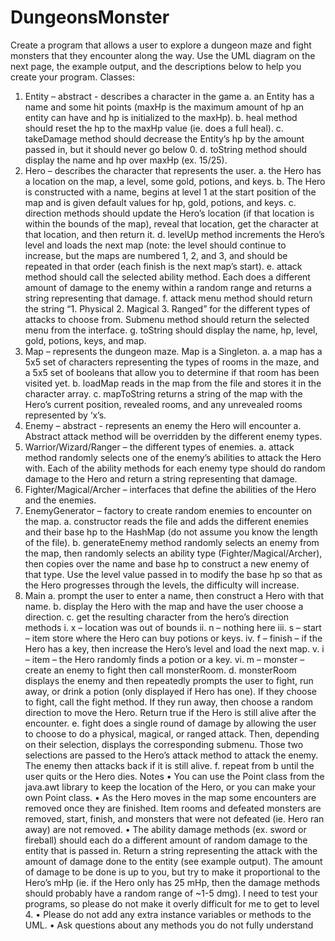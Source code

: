 # DungeonsMonster

Create a program that allows a user to explore a dungeon maze and fight monsters that they 
encounter along the way. Use the UML diagram on the next page, the example output, and the 
descriptions below to help you create your program.
Classes:
1. Entity – abstract - describes a character in the game
a. an Entity has a name and some hit points (maxHp is the maximum amount of hp an 
entity can have and hp is initialized to the maxHp).
b. heal method should reset the hp to the maxHp value (ie. does a full heal).
c. takeDamage method should decrease the Entity’s hp by the amount passed in, but it 
should never go below 0.
d. toString method should display the name and hp over maxHp (ex. 15/25).
2. Hero – describes the character that represents the user.
a. the Hero has a location on the map, a level, some gold, potions, and keys.
b. The Hero is constructed with a name, begins at level 1 at the start position of the map 
and is given default values for hp, gold, potions, and keys.
c. direction methods should update the Hero’s location (if that location is within the 
bounds of the map), reveal that location, get the character at that location, and then 
return it.
d. levelUp method increments the Hero’s level and loads the next map (note: the level 
should continue to increase, but the maps are numbered 1, 2, and 3, and should be 
repeated in that order (each finish is the next map’s start).
e. attack method should call the selected ability method. Each does a different amount 
of damage to the enemy within a random range and returns a string representing that 
damage.
f. attack menu method should return the string “1. Physical 2. Magical 3. Ranged” for 
the different types of attacks to choose from. Submenu method should return the 
selected menu from the interface.
g. toString should display the name, hp, level, gold, potions, keys, and map.
3. Map – represents the dungeon maze. Map is a Singleton.
a. a map has a 5x5 set of characters representing the types of rooms in the maze, and a 
5x5 set of booleans that allow you to determine if that room has been visited yet.
b. loadMap reads in the map from the file and stores it in the character array.
c. mapToString returns a string of the map with the Hero’s current position, revealed 
rooms, and any unrevealed rooms represented by ‘x’s.
4. Enemy – abstract - represents an enemy the Hero will encounter
a. Abstract attack method will be overridden by the different enemy types.
5. Warrior/Wizard/Ranger – the different types of enemies.
a. attack method randomly selects one of the enemy’s abilities to attack the Hero with. 
Each of the ability methods for each enemy type should do random damage to the 
Hero and return a string representing that damage.
6. Fighter/Magical/Archer – interfaces that define the abilities of the Hero and the enemies.
7. EnemyGenerator – factory to create random enemies to encounter on the map.
a. constructor reads the file and adds the different enemies and their base hp to the
HashMap (do not assume you know the length of the file).
b. generateEnemy method randomly selects an enemy from the map, then randomly 
selects an ability type (Fighter/Magical/Archer), then copies over the name and base
hp to construct a new enemy of that type. Use the level value passed in to modify the 
base hp so that as the Hero progresses through the levels, the difficulty will increase.
8. Main
a. prompt the user to enter a name, then construct a Hero with that name.
b. display the Hero with the map and have the user choose a direction.
c. get the resulting character from the hero’s direction methods
i. x – location was out of bounds
ii. n – nothing here
iii. s – start – item store where the Hero can buy potions or keys.
iv. f – finish – if the Hero has a key, then increase the Hero’s level and load the 
next map.
v. i – item – the Hero randomly finds a potion or a key.
vi. m – monster – create an enemy to fight then call monsterRoom.
d. monsterRoom displays the enemy and then repeatedly prompts the user to fight, run 
away, or drink a potion (only displayed if Hero has one). If they choose to fight, call 
the fight method. If they run away, then choose a random direction to move the Hero. 
Return true if the Hero is still alive after the encounter.
e. fight does a single round of damage by allowing the user to choose to do a physical,
magical, or ranged attack. Then, depending on their selection, displays the 
corresponding submenu. Those two selections are passed to the Hero’s attack method
to attack the enemy. The enemy then attacks back if it is still alive.
f. repeat from b until the user quits or the Hero dies.
Notes
• You can use the Point class from the java.awt library to keep the location of the Hero, or you can 
make your own Point class.
• As the Hero moves in the map some encounters are removed once they are finished. Item rooms 
and defeated monsters are removed, start, finish, and monsters that were not defeated (ie. Hero 
ran away) are not removed.
• The ability damage methods (ex. sword or fireball) should each do a different amount of random 
damage to the entity that is passed in. Return a string representing the attack with the amount of 
damage done to the entity (see example output). The amount of damage to be done is up to you, 
but try to make it proportional to the Hero’s mHp (ie. if the Hero only has 25 mHp, then the 
damage methods should probably have a random range of ~1-5 dmg). I need to test your
programs, so please do not make it overly difficult for me to get to level 4.
• Please do not add any extra instance variables or methods to the UML.
• Ask questions about any methods you do not fully understand
